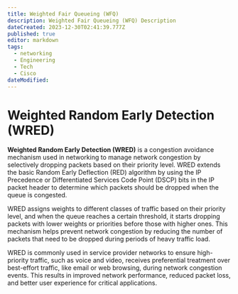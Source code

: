 ```yaml
---
title: Weighted Fair Queueing (WFQ)
description: Weighted Fair Queueing (WFQ) Description
dateCreated: 2023-12-30T02:41:39.777Z
published: true
editor: markdown
tags:
  - networking
  - Engineering
  - Tech
  - Cisco
dateModified: 
---
```

# Weighted Random Early Detection (WRED)

**Weighted Random Early Detection (WRED)** is a congestion avoidance mechanism used in networking to manage network congestion by selectively dropping packets based on their priority level. WRED extends the basic Random Early Deflection (RED) algorithm by using the IP Precedence or Differentiated Services Code Point (DSCP) bits in the IP packet header to determine which packets should be dropped when the queue is congested.

WRED assigns weights to different classes of traffic based on their priority level, and when the queue reaches a certain threshold, it starts dropping packets with lower weights or priorities before those with higher ones. This mechanism helps prevent network congestion by reducing the number of packets that need to be dropped during periods of heavy traffic load.

WRED is commonly used in service provider networks to ensure high-priority traffic, such as voice and video, receives preferential treatment over best-effort traffic, like email or web browsing, during network congestion events. This results in improved network performance, reduced packet loss, and better user experience for critical applications.